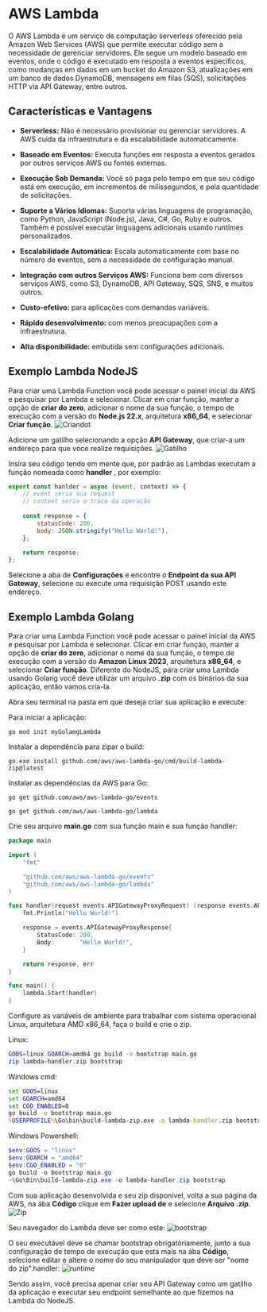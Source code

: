# AWS Lambda
O AWS Lambda é um serviço de computação serverless oferecido pela Amazon Web Services (AWS) que permite executar código sem a necessidade de gerenciar servidores. Ele segue um modelo baseado em eventos, onde o código é executado em resposta a eventos específicos, como mudanças em dados em um bucket do Amazon S3, atualizações em um banco de dados DynamoDB, mensagens em filas (SQS), solicitações HTTP via API Gateway, entre outros.

## Características  e Vantagens

- **Serverless:** Não é necessário provisionar ou gerenciar servidores. A AWS cuida da infraestrutura e da escalabilidade automaticamente.

- **Baseado em Eventos:** Executa funções em resposta a eventos gerados por outros serviços AWS ou fontes externas.

- **Execução Sob Demanda:** Você só paga pelo tempo em que seu código está em execução, em incrementos de milissegundos, e pela quantidade de solicitações.

- **Suporte a Vários Idiomas:** Suporta várias linguagens de programação, como Python, JavaScript (Node.js), Java, C#, Go, Ruby e outros. Também é possível executar linguagens adicionais usando runtimes personalizados.

- **Escalabilidade Automática:** Escala automaticamente com base no número de eventos, sem a necessidade de configuração manual.

- **Integração com outros Serviços AWS:** Funciona bem com diversos serviços AWS, como S3, DynamoDB, API Gateway, SQS, SNS, e muitos outros.

- **Custo-efetivo:** para aplicações com demandas variáveis.

- **Rápido desenvolvimento:** com menos preocupações com a infraestrutura.

- **Alta disponibilidade:** embutida sem configurações adicionais.

## Exemplo Lambda NodeJS
Para criar uma Lambda Function você pode acessar o painel inicial da AWS e pesquisar por Lambda e selecionar. Clicar em criar função, manter a opção de **criar do zero**, adicionar o nome da sua função, o tempo de execução com a versão do **Node.js 22.x**, arquitetura **x86_64**, e selecionar **Criar função**.
![Criandot](./resource/create.png)

Adicione um gatilho selecionando a opção **API Gateway**, que criar-a um endereço para que voce realize requisições.
![Gatilho](./resource/gateway.png)

Insira seu código tendo em mente que, por padrão as Lambdas executam a função nomeada como **handler**
, por exemplo:

```js
export const hanlder = async (event, context) => {
    // event seria sua request
    // context seria o trace da operação
    
    const response = {
        statusCode: 200,
        body: JSON.stringify("Hello World!"),
    };

    return response;
};
```
Selecione a aba de **Configurações** e encontre o **Endpoint da sua API Gateway**, selecione ou execute uma requisição POST usando este endereço.

## Exemplo Lambda Golang
Para criar uma Lambda Function você pode acessar o painel inicial da AWS e pesquisar por Lambda e selecionar. Clicar em criar função, manter a opção de **criar do zero**, adicionar o nome da sua função, o tempo de execução com a versão do **Amazon Linux 2023**, arquitetura **x86_64**, e selecionar **Criar função**. Diferente do NodeJS, para criar uma Lambda usando Golang você deve utilizar um arquivo **.zip** com os binários da sua aplicação, então vamos cria-la.

Abra seu terminal na pasta em que deseja criar sua aplicação e execute:

Para iniciar a aplicação:
```shell
go mod init myGolamgLambda
```

Instalar a dependência para zipar o build:
```shell
go.exe install github.com/aws/aws-lambda-go/cmd/build-lambda-zip@latest
```
Instalar as dependências da AWS para Go:
```shell
go get github.com/aws/aws-lambda-go/events
```

```shell
go get github.com/aws/aws-lambda-go/lambda
```

Crie seu arquivo **main.go** com sua função main e sua função handler:
```go
package main

import (
	"fmt"

	"github.com/aws/aws-lambda-go/events"
	"github.com/aws/aws-lambda-go/lambda"
)

func handler(request events.APIGatewayProxyRequest) (response events.APIGatewayProxyResponse, err error) {
	fmt.Println("Hello World!")

	response = events.APIGatewayProxyResponse{
		StatusCode: 200,
		Body:       "Hello World!",
	}

	return response, err
}

func main() {
	lambda.Start(handler)
}
```

Configure as variáveis de ambiente para trabalhar com sistema operacional Linux, arquitetura AMD x86_64, faça o build e crie o zip.

Linux:
```bash
GOOS=linux GOARCH=amd64 go build -o bootstrap main.go
zip lambda-handler.zip bootstrap
```

Windows cmd:
```cmd
set GOOS=linux
set GOARCH=amd64
set CGO_ENABLED=0
go build -o bootstrap main.go
%USERPROFILE%\Go\bin\build-lambda-zip.exe -o lambda-handler.zip bootstrap
```

Windows Powershell:
```powershell
$env:GOOS = "linux"
$env:GOARCH = "amd64"
$env:CGO_ENABLED = "0"
go build -o bootstrap main.go
~\Go\Bin\build-lambda-zip.exe -o lambda-handler.zip bootstrap
```

Com sua aplicação desenvolvida e seu zip disponível, volta a sua página da AWS, na ába **Código** clique em **Fazer upload de** e selecione **Arquivo .zip**.
![Zip](./resource/zip.png)

Seu navegador do Lambda deve ser como este:
![bootstrap](./resource/bootstrap.png)

O seu executável deve se chamar bootstrap obrigatóriamente, junto a sua configuração de tempo de execução que esta mais na ába **Código**, selecione editar e altere o nome do seu manipulador que deve ser "nome do zip".handler:
![runtime](./resource/runtime.png)

Sendo assim, você precisa apenar criar seu API Gateway como um gatilho da aplicação e executar seu endpoint semelhante ao que fizemos na Lambda do NodeJS.